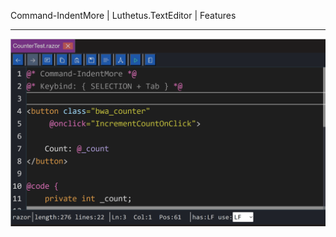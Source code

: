 Command-IndentMore | Luthetus.TextEditor | Features

---

![features_Command-IndentMore.gif](../../../Images/TextEditor/Gifs/features_Command-IndentMore.gif)
